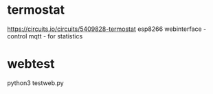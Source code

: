 # termostat
https://circuits.io/circuits/5409828-termostat
esp8266
webinterface -control
mqtt - for statistics
# webtest
python3 testweb.py
